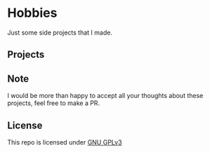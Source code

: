 # Hobbies

Just some side projects that I made.

## Projects

## Note

I would be more than happy to accept all your thoughts about these projects, feel free to make a PR.

## License

This repo is licensed under [GNU GPLv3](https://choosealicense.com/licenses/gpl-3.0/)
